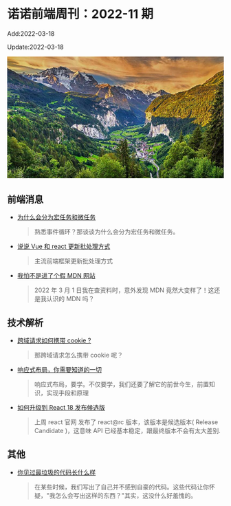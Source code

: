 <!--
 * @Description: weekly-11
 * @Author: zoeblow
 * @Email: zoeblow@gmail.com
 * @Date: 2022-01-11 17:20:35
 * @LastEditors: wangfuyuan
 * @LastEditTime: 2022-03-25 14:41:49
 * @FilePath: \nuofe-weekly1\2022\weekly-11.md
 -->

# 诺诺前端周刊：2022-11 期

Add:2022-03-18

Update:2022-03-18

![202211](../images/2022/202211.jpg)

## 前端消息

- [为什么会分为宏任务和微任务](https://mp.weixin.qq.com/s/8qvXUH_vvCK-HO4liGpOig)

  > 熟悉事件循环？那谈谈为什么会分为宏任务和微任务。

- [说说 Vue 和 react 更新批处理方式](https://mp.weixin.qq.com/s/KXmsf8qb-QvkQPICHq_Pqg)

  > 主流前端框架更新批处理方式

- [我怕不是进了个假 MDN 网站](https://mp.weixin.qq.com/s/6kBpHA9ccPCcIBWe1V9dPw)

  > 2022 年 3 月 1 日我在查资料时，意外发现 MDN 竟然大变样了！这还是我认识的 MDN 吗？

## 技术解析

- [跨域请求如何携带 cookie ?](https://mp.weixin.qq.com/s/nsGjr8erbVkKt8zqmh85wg)

  > 那跨域请求怎么携带 cookie 呢？

- [响应式布局，你需要知道的一切](https://mp.weixin.qq.com/s/v7wTGDz0P1xYQokiWRQsNQ)

  > 响应式布局，要学。不仅要学，我们还要了解它的前世今生，前置知识，实现手段和原理

- [如何升级到 React 18 发布候选版](https://mp.weixin.qq.com/s/8sxMK2RYVoPoL7e20YhtBA)

  > 上周 react 官网 发布了 react@rc 版本，该版本是候选版本( Release Candidate )，这意味 API 已经基本稳定，跟最终版本不会有太大差别.

## 其他

- [你见过最垃圾的代码长什么样](https://mp.weixin.qq.com/s/pO0cAvsernlFUfgXPKD_zg)

  > 在某些时候，我们写出了自己并不感到自豪的代码。这些代码让你怀疑，"我怎么会写出这样的东西？"其实，这没什么好羞愧的。
